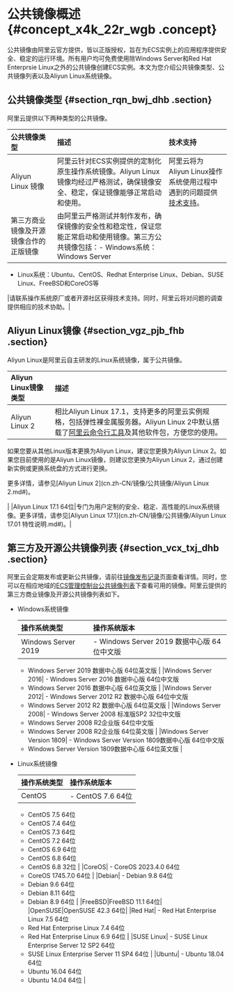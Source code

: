 # 公共镜像概述 {#concept_x4k_22r_wgb .concept}

公共镜像由阿里云官方提供，皆以正版授权，旨在为ECS实例上的应用程序提供安全、稳定的运行环境。所有用户均可免费使用除Windows Server和Red Hat Enterprsie Linux之外的公共镜像创建ECS实例。本文为您介绍公共镜像类型、公共镜像列表以及Aliyun Linux系统镜像。

## 公共镜像类型 {#section_rqn_bwj_dhb .section}

阿里云提供以下两种类型的公共镜像。

|公共镜像类型|描述|技术支持|
|:-----|:-|:---|
|Aliyun Linux 镜像|阿里云针对ECS实例提供的定制化原生操作系统镜像。Aliyun Linux镜像均经过严格测试，确保镜像安全、稳定，保证镜像能够正常启动和使用。|阿里云将为Aliyun Linux操作系统使用过程中遇到的问题提供[技术支持](https://selfservice.console.aliyun.com/ticket/createIndex.htm)。|
|第三方商业镜像及开源镜像合作的正版镜像|由阿里云严格测试并制作发布，确保镜像的安全性和稳定性，保证您能正常启动和使用镜像。第三方公共镜像包括：-   Windows系统：Windows Server
-   Linux系统：Ubuntu、CentOS、Redhat Enterprise Linux、Debian、SUSE Linux、FreeBSD和CoreOS等

|请联系操作系统原厂或者开源社区获得技术支持。同时，阿里云将对问题的调查提供相应的技术协助。|

## Aliyun Linux镜像 {#section_vgz_pjb_fhb .section}

Aliyun Linux是阿里云自主研发的Linux系统镜像，属于公共镜像。

|Aliyun Linux镜像类型|描述|
|:---------------|:-|
|Aliyun Linux 2| 相比Aliyun Linux 17.1，支持更多的阿里云实例规格，包括弹性裸金属服务器。Aliyun Linux 2中默认搭载了[阿里云命令行工具](https://help.aliyun.com/product/29991.html)及其他软件包，方便您的使用。

 如果您要从其他Linux版本更换为Aliyun Linux，建议您更换为Aliyun Linux 2。如果您目前使用的是Aliyun Linux镜像，则建议您更换为Aliyun Linux 2，通过创建新实例或更换系统盘的方式进行更换。

 更多详情，请参见[Aliyun Linux 2](cn.zh-CN/镜像/公共镜像/Aliyun Linux 2.md#)。

 |
|Aliyun Linux 17.1 64位|专门为用户定制的安全、稳定、高性能的Linux系统镜像。更多详情，请参见[Aliyun Linux 17.1](cn.zh-CN/镜像/公共镜像/Aliyun Linux 17.01 特性说明.md#)。|

## 第三方及开源公共镜像列表 {#section_vcx_txj_dhb .section}

阿里云会定期发布或更新公共镜像，请前往[镜像发布记录](https://help.aliyun.com/document_detail/100410.html#concept-orn-h2x-dgb)页面查看详情。同时，您可以在相应地域的[ECS管理控制台公共镜像列表](https://ecs.console.aliyun.com/#image/region/cn-hangzhou/systemImageList)下查看可用的镜像。阿里云提供的第三方商业镜像及开源公共镜像列表如下。

-   Windows系统镜像

    |操作系统类型|操作系统版本|
    |:-----|:-----|
    |Windows Server 2019|     -   Windows Server 2019 数据中心版 64位中文版
    -   Windows Server 2019 数据中心版 64位英文版
 |
    |Windows Server 2016|     -   Windows Server 2016 数据中心版 64位中文版
    -   Windows Server 2016 数据中心版 64位英文版
 |
    |Windows Server 2012|     -   Windows Server 2012 R2 数据中心版 64位中文版
    -   Windows Server 2012 R2 数据中心版 64位英文版
 |
    |Windows Server 2008|     -   Windows Server 2008 标准版SP2 32位中文版
    -   Windows Server 2008 R2企业版 64位中文版
    -   Windows Server 2008 R2企业版 64位英文版
 |
    |Windows Server Version 1809|     -   Windows Server Version 1809数据中心版 64位中文版
    -   Windows Server Version 1809数据中心版 64位英文版
 |

-   Linux系统镜像

    |操作系统类型|操作系统版本|
    |:-----|:-----|
    |CentOS|     -   CentOS 7.6 64位
    -   CentOS 7.5 64位
    -   CentOS 7.4 64位
    -   CentOS 7.3 64位
    -   CentOS 7.2 64位
    -   CentOS 6.9 64位
    -   CentOS 6.8 64位
    -   CentOS 6.8 32位
 |
    |CoreOS|     -   CoreOS 2023.4.0 64位
    -   CoreOS 1745.7.0 64位
 |
    |Debian|     -   Debian 9.8 64位
    -   Debian 9.6 64位
    -   Debian 8.11 64位
    -   Debian 8.9 64位
 |
    |FreeBSD|FreeBSD 11.1 64位|
    |OpenSUSE|OpenSUSE 42.3 64位|
    |Red Hat|     -   Red Hat Enterprise Linux 7.5 64位
    -   Red Hat Enterprise Linux 7.4 64位
    -   Red Hat Enterprise Linux 6.9 64位
 |
    |SUSE Linux|     -   SUSE Linux Enterprise Server 12 SP2 64位
    -   SUSE Linux Enterprise Server 11 SP4 64位
 |
    |Ubuntu|     -   Ubuntu 18.04 64位
    -   Ubuntu 16.04 64位
    -   Ubuntu 14.04 64位
 |


